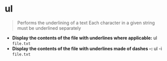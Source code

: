# ul
> Performs the underlining of a text
> Each character in a given string must be underlined separately
- **Display the contents of the file with underlines where applicable:**
ul `file.txt`
- **Display the contents of the file with underlines made of dashes -:**
ul -i `file.txt`
